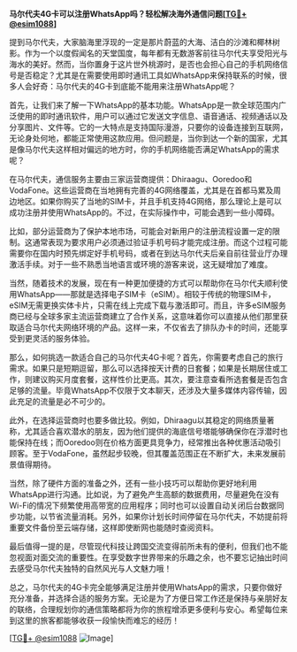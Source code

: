 **马尔代夫4G卡可以注册WhatsApp吗？轻松解决海外通信问题[[TG💪+ @esim1088](https://t.me/s/esim1088)]**

提到马尔代夫，大家脑海里浮现的一定是那片蔚蓝的大海、洁白的沙滩和椰林树影。作为一个以度假闻名的天堂国度，每年都有无数游客前往马尔代夫享受阳光与海水的美好。然而，当你置身于这片世外桃源时，是否也会担心自己的手机网络信号是否稳定？尤其是在需要使用即时通讯工具如WhatsApp来保持联系的时候，很多人会好奇：马尔代夫的4G卡到底能不能用来注册WhatsApp呢？

首先，让我们来了解一下WhatsApp的基本功能。WhatsApp是一款全球范围内广泛使用的即时通讯软件，用户可以通过它发送文字信息、语音通话、视频通话以及分享图片、文件等。它的一大特点是支持国际漫游，只要你的设备连接到互联网，无论身处何地，都能正常使用这款应用。但问题是，当你到达一个新的国家，尤其是像马尔代夫这样相对偏远的地方时，你的手机网络能否满足WhatsApp的需求呢？

在马尔代夫，通信服务主要由三家运营商提供：Dhiraagu、Ooredoo和VodaFone。这些运营商在当地拥有完善的4G网络覆盖，尤其是在首都马累及周边地区。如果你购买了当地的SIM卡，并且手机支持4G网络，那么理论上是可以成功注册并使用WhatsApp的。不过，在实际操作中，可能会遇到一些小障碍。

比如，部分运营商为了保护本地市场，可能会对新用户的注册流程设置一定的限制。这通常表现为要求用户必须通过验证手机号码才能完成注册。而这个过程可能需要你在国内时预先绑定好手机号码，或者在到达马尔代夫后亲自前往营业厅办理激活手续。对于一些不熟悉当地语言或环境的游客来说，这无疑增加了难度。

当然，随着技术的发展，现在有一种更加便捷的方式可以帮助你在马尔代夫顺利使用WhatsApp——那就是选择电子SIM卡（eSIM）。相较于传统的物理SIM卡，eSIM无需更换实体卡片，只需在线上完成下载与激活即可。而且，许多eSIM服务商已经与全球多家主流运营商建立了合作关系，这意味着你可以直接从他们那里获取适合马尔代夫网络环境的产品。这样一来，不仅省去了排队办卡的时间，还能享受到更灵活的服务体验。

那么，如何挑选一款适合自己的马尔代夫4G卡呢？首先，你需要考虑自己的旅行需求。如果只是短期逗留，那么可以选择按天计费的日套餐；如果是长期居住或工作，则建议购买月度套餐，这样性价比更高。其次，要注意查看所选套餐是否包含足够的流量。毕竟WhatsApp不仅限于文本聊天，还涉及大量多媒体内容传输，因此充足的流量是必不可少的。

此外，在选择运营商时也要多做比较。例如，Dhiraagu以其稳定的网络质量著称，尤其适合喜欢潜水的朋友，因为他们提供的海底信号塔能够确保你在浮潜时也能保持在线；而Ooredoo则在价格方面更具竞争力，经常推出各种优惠活动吸引顾客。至于VodaFone，虽然起步较晚，但其覆盖范围正在不断扩大，未来发展前景值得期待。

当然，除了硬件方面的准备之外，还有一些小技巧可以帮助你更好地利用WhatsApp进行沟通。比如说，为了避免产生高额的数据费用，尽量避免在没有Wi-Fi的情况下频繁使用高带宽的应用程序；同时也可以设置自动关闭后台数据同步功能，以节省流量消耗。另外，如果你计划长时间停留在马尔代夫，不妨提前将重要文件备份至云端存储，这样即使断网也能随时查阅资料。

最后值得一提的是，尽管现代科技让跨国交流变得前所未有的便利，但我们也不能忽视面对面交流的重要性。在享受数字世界带来的乐趣之余，也不要忘记抽出时间去感受马尔代夫独特的自然风光与人文魅力哦！

总之，马尔代夫的4G卡完全能够满足注册并使用WhatsApp的需求，只要你做好充分准备，并选择合适的服务方案。无论是为了方便日常工作还是保持与亲朋好友的联络，合理规划你的通信策略都将为你的旅程增添更多便利与安心。希望每位来到这里的旅客都能够收获一段愉快而难忘的经历！

[[TG💪+ @esim1088](https://t.me/s/esim1088) ![Image](https://i.postimg.cc/4NQfJmqS/Snipaste-2025-05-13-00-14-12.png)]